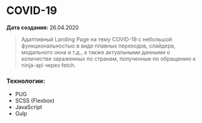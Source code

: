 ﻿# COVID-19

**Дата создания:** 26.04.2020

> Адаптивный Landing Page на тему COVID-19 с небольшой функциональностью в виде плавных
> переходов, слайдера, модального окна и т.д., а также актуальными данными о количестве
> зараженных по странам, полученные по обращению к ninja-api через fetch.

### Технологии:

- PUG
- SCSS (Flexbox)
- JavaScript
- Gulp
